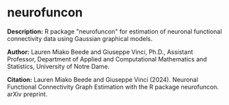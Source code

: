 # neurofuncon

**Description:** R package "neurofuncon" for estimation of neuronal functional connectivity data using Gaussian graphical models.

**Author:** Lauren Miako Beede and Giuseppe Vinci, Ph.D., Assistant Professor, Department of Applied and Computational Mathematics and Statistics, University of Notre Dame.

**Citation:** Lauren Miako Beede and Giuseppe Vinci (2024). Neuronal Functional Connectivity Graph Estimation with the R package neurofuncon. arXiv preprint.
